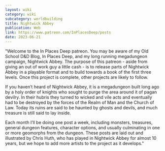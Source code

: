```yaml
---
layout: wiki
category: wiki
subcategory: worldbuilding
title: Nightwick Abbey
publication: Web
link: https://www.patreon.com/InPlacesDeep/posts
date: 2023-06-21
---
```


"Welcome to the In Places Deep patreon.  You may be aware of my Old School D&D Blog, In Places Deep, and my long running megadungeon campaign, Nightwick Abbey. The purpose of this patreon - aside from giving an out of work guy a little cash - is to release parts of Nightwick Abbey in a playable format and to build towards a book of the first three levels.  Once this project is complete, other projects are likely to follow.

If you haven’t heard of Nightwick Abbey, it is a megadungeon built long ago by a holy order of knights who sought to purge the area around it of pagan devilry.  In their hubris they turned to wicked and vile acts and eventually had to be destroyed by the forces of the Realm of Man and the Church of Law. Today its ruins are said to be haunted by ghosts and devils, and much treasure is still said to lay inside.

Each month I’ll be doing one post a week, including monsters, treasures,  general dungeon features, character options, and usually culminating in one or more geomorphs from the dungeon.  These posts are laid out and illustrated by Chris Huth, who has played in Nightwick Abbey for almost 10 years, but we hope to add more artists to the project as it develops."
